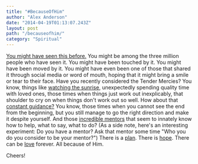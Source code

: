 ```yaml
---
title: "#BecauseOfHim"
author: "Alex Anderson"
date: "2014-04-19T01:13:07.243Z"
layout: post
path: "/becauseofhim/"
category: "Spiritual"
---
```


<p class="commentable-section" data-section-id="1"><a href="http://youtu.be/_S3TI4bYerU">You might have seen this before.</a> You might be among the three million people who have seen it. You might have been touched by it. You might have been moved by it. You might have even been one of those that shared it through social media or word of mouth, hoping that it might bring a smile or tear to their face. Have you recently considered the Tender Mercies? You know, things like <a href="http://youtu.be/l70e1TfN34w">watching the sunrise</a>, unexpectedly spending quality time with loved ones, those times when things just work out inexplicably, that shoulder to cry on when things don't work out so well. How about that <a href="http://youtu.be/yNQC-_srxH8">constant guidance?</a> You know, those times when you cannot see the end from the beginning, but you still manage to go the right direction and make it despite yourself. And those <a href="http://youtu.be/R5FxdCgD-qI">incredible mentors</a> that seem to innately know how to help, what to say, what to do? (As a side note, here's an interesting experiment: Do you have a mentor? Ask that mentor some time "Who you do you consider to be your mentor?") There is a <a href="http://youtu.be/9MiF_HKoFr4">plan</a>. There is <a href="http://youtu.be/UbsU3b2srQA">hope</a>. There can be <a href="http://youtu.be/hkOnH36S_pY">love</a> forever. All because of Him.</p>
Cheers!
